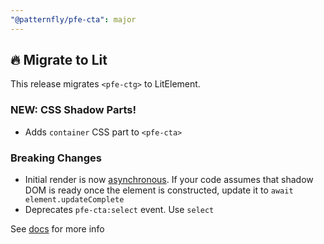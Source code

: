 ```yaml
---
"@patternfly/pfe-cta": major
---
```


## 🔥 Migrate to Lit

This release migrates `<pfe-ctg>` to LitElement.

### NEW: CSS Shadow Parts!
- Adds `container` CSS part to `<pfe-cta>`

### Breaking Changes
- Initial render is now [asynchronous](https://lit.dev/docs/components/lifecycle/#reactive-update-cycle).
  If your code assumes that shadow DOM is ready once the element is constructed, update it to `await element.updateComplete`
- Deprecates `pfe-cta:select` event. Use `select`

See [docs](https://patternflyelements.org/components/cta/) for more info
